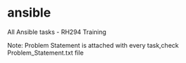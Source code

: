 # ansible
All Ansible tasks - RH294 Training

Note: Problem Statement is attached with every task,check Problem_Statement.txt file
